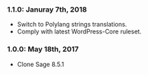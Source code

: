 ### 1.1.0: Januray 7th, 2018

* Switch to Polylang strings translations.
* Comply with latest WordPress-Core ruleset.

### 1.0.0: May 18th, 2017

* Clone Sage 8.5.1
